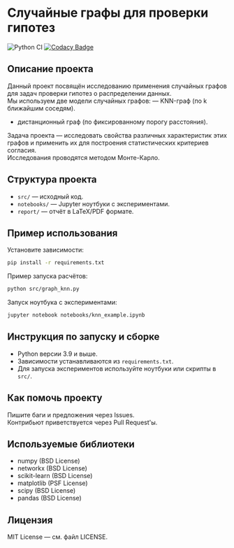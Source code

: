 # Случайные графы для проверки гипотез

![Python CI](https://github.com/berdov/dm/actions/workflows/python-ci.yml/badge.svg)
[![Codacy Badge](https://app.codacy.com/project/badge/Grade/f5a9534103dd4887bcc3677dacdfca1b)](https://app.codacy.com/gh/berdov/dm/dashboard?utm_source=gh&utm_medium=referral&utm_content=&utm_campaign=Badge_grade)


## Описание проекта

Данный проект посвящён исследованию применения случайных графов для задач проверки гипотез о распределении данных.  
Мы используем две модели случайных графов:
— KNN-граф (по k ближайшим соседям).
- дистанционный граф (по фиксированному порогу расстояния).

Задача проекта — исследовать свойства различных характеристик этих графов и применить их для построения статистических критериев согласия.  
Исследования проводятся методом Монте-Карло.

## Структура проекта

- `src/` — исходный код.
- `notebooks/` — Jupyter ноутбуки с экспериментами.
- `report/` — отчёт в LaTeX/PDF формате.

## Пример использования

Установите зависимости:
```bash
pip install -r requirements.txt
```

Пример запуска расчётов:
```bash
python src/graph_knn.py
```

Запуск ноутбука с экспериментами:
```bash
jupyter notebook notebooks/knn_example.ipynb
```

## Инструкция по запуску и сборке

- Python версии 3.9 и выше.
- Зависимости устанавливаются из `requirements.txt`.
- Для запуска экспериментов используйте ноутбуки или скрипты в `src/`.

## Как помочь проекту

Пишите баги и предложения через Issues.  
Контрибьют приветствуется через Pull Request'ы.

## Используемые библиотеки

- numpy (BSD License)
- networkx (BSD License)
- scikit-learn (BSD License)
- matplotlib (PSF License)
- scipy (BSD License)
- pandas (BSD License)

## Лицензия

MIT License — см. файл LICENSE.